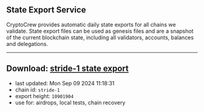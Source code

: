 ## State Export Service
CryptoCrew provides automatic daily state exports for all chains we validate. State export files can be used as genesis files and are a snapshot of the current blockchain state, including all validators, accounts, balances and delegations.

---
**Download: [stride-1 state export](https://dl-eu2.ccvalidators.com/SERVICE/stride/stride-1_export_10901904.json)**
---

- last updated: Mon Sep 09 2024 11:18:31
- chain id: `stride-1`
- export height: `10901904`
- use for: airdrops, local tests, chain recovery
